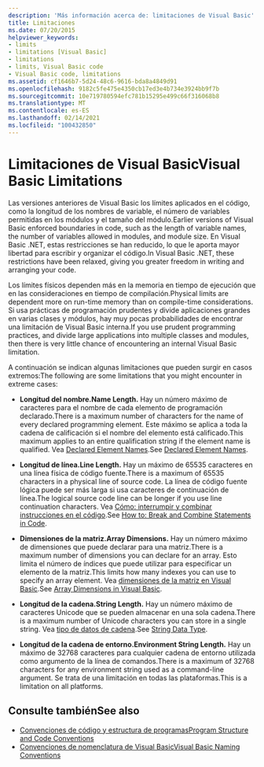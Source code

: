 ```yaml
---
description: 'Más información acerca de: limitaciones de Visual Basic'
title: Limitaciones
ms.date: 07/20/2015
helpviewer_keywords:
- limits
- limitations [Visual Basic]
- limitations
- limits, Visual Basic code
- Visual Basic code, limitations
ms.assetid: cf1646b7-5d24-48c6-9616-bda8a4849d91
ms.openlocfilehash: 9182c5fe475e4350cb17ed3e4b734e3924bb9f7b
ms.sourcegitcommit: 10e719780594efc781b15295e499c66f316068b8
ms.translationtype: MT
ms.contentlocale: es-ES
ms.lasthandoff: 02/14/2021
ms.locfileid: "100432850"
---
```

# <a name="visual-basic-limitations"></a><span data-ttu-id="37df0-103">Limitaciones de Visual Basic</span><span class="sxs-lookup"><span data-stu-id="37df0-103">Visual Basic Limitations</span></span>

<span data-ttu-id="37df0-104">Las versiones anteriores de Visual Basic los límites aplicados en el código, como la longitud de los nombres de variable, el número de variables permitidas en los módulos y el tamaño del módulo.</span><span class="sxs-lookup"><span data-stu-id="37df0-104">Earlier versions of Visual Basic enforced boundaries in code, such as the length of variable names, the number of variables allowed in modules, and module size.</span></span> <span data-ttu-id="37df0-105">En Visual Basic .NET, estas restricciones se han reducido, lo que le aporta mayor libertad para escribir y organizar el código.</span><span class="sxs-lookup"><span data-stu-id="37df0-105">In Visual Basic .NET, these restrictions have been relaxed, giving you greater freedom in writing and arranging your code.</span></span>  
  
 <span data-ttu-id="37df0-106">Los límites físicos dependen más en la memoria en tiempo de ejecución que en las consideraciones en tiempo de compilación.</span><span class="sxs-lookup"><span data-stu-id="37df0-106">Physical limits are dependent more on run-time memory than on compile-time considerations.</span></span> <span data-ttu-id="37df0-107">Si usa prácticas de programación prudentes y divide aplicaciones grandes en varias clases y módulos, hay muy pocas probabilidades de encontrar una limitación de Visual Basic interna.</span><span class="sxs-lookup"><span data-stu-id="37df0-107">If you use prudent programming practices, and divide large applications into multiple classes and modules, then there is very little chance of encountering an internal Visual Basic limitation.</span></span>  
  
 <span data-ttu-id="37df0-108">A continuación se indican algunas limitaciones que pueden surgir en casos extremos:</span><span class="sxs-lookup"><span data-stu-id="37df0-108">The following are some limitations that you might encounter in extreme cases:</span></span>  
  
- <span data-ttu-id="37df0-109">**Longitud del nombre.**</span><span class="sxs-lookup"><span data-stu-id="37df0-109">**Name Length.**</span></span> <span data-ttu-id="37df0-110">Hay un número máximo de caracteres para el nombre de cada elemento de programación declarado.</span><span class="sxs-lookup"><span data-stu-id="37df0-110">There is a maximum number of characters for the name of every declared programming element.</span></span> <span data-ttu-id="37df0-111">Este máximo se aplica a toda la cadena de calificación si el nombre del elemento está calificado.</span><span class="sxs-lookup"><span data-stu-id="37df0-111">This maximum applies to an entire qualification string if the element name is qualified.</span></span> <span data-ttu-id="37df0-112">Vea [Declared Element Names](../language-features/declared-elements/declared-element-names.md).</span><span class="sxs-lookup"><span data-stu-id="37df0-112">See [Declared Element Names](../language-features/declared-elements/declared-element-names.md).</span></span>  
  
- <span data-ttu-id="37df0-113">**Longitud de línea.**</span><span class="sxs-lookup"><span data-stu-id="37df0-113">**Line Length.**</span></span> <span data-ttu-id="37df0-114">Hay un máximo de 65535 caracteres en una línea física de código fuente.</span><span class="sxs-lookup"><span data-stu-id="37df0-114">There is a maximum of 65535 characters in a physical line of source code.</span></span> <span data-ttu-id="37df0-115">La línea de código fuente lógica puede ser más larga si usa caracteres de continuación de línea.</span><span class="sxs-lookup"><span data-stu-id="37df0-115">The logical source code line can be longer if you use line continuation characters.</span></span> <span data-ttu-id="37df0-116">Vea [Cómo: interrumpir y combinar instrucciones en el código](how-to-break-and-combine-statements-in-code.md).</span><span class="sxs-lookup"><span data-stu-id="37df0-116">See [How to: Break and Combine Statements in Code](how-to-break-and-combine-statements-in-code.md).</span></span>  
  
- <span data-ttu-id="37df0-117">**Dimensiones de la matriz.**</span><span class="sxs-lookup"><span data-stu-id="37df0-117">**Array Dimensions.**</span></span> <span data-ttu-id="37df0-118">Hay un número máximo de dimensiones que puede declarar para una matriz.</span><span class="sxs-lookup"><span data-stu-id="37df0-118">There is a maximum number of dimensions you can declare for an array.</span></span> <span data-ttu-id="37df0-119">Esto limita el número de índices que puede utilizar para especificar un elemento de la matriz.</span><span class="sxs-lookup"><span data-stu-id="37df0-119">This limits how many indexes you can use to specify an array element.</span></span> <span data-ttu-id="37df0-120">Vea [dimensiones de la matriz en Visual Basic](../language-features/arrays/array-dimensions.md).</span><span class="sxs-lookup"><span data-stu-id="37df0-120">See [Array Dimensions in Visual Basic](../language-features/arrays/array-dimensions.md).</span></span>  
  
- <span data-ttu-id="37df0-121">**Longitud de la cadena.**</span><span class="sxs-lookup"><span data-stu-id="37df0-121">**String Length.**</span></span> <span data-ttu-id="37df0-122">Hay un número máximo de caracteres Unicode que se pueden almacenar en una sola cadena.</span><span class="sxs-lookup"><span data-stu-id="37df0-122">There is a maximum number of Unicode characters you can store in a single string.</span></span> <span data-ttu-id="37df0-123">Vea [tipo de datos de cadena](../../language-reference/data-types/string-data-type.md).</span><span class="sxs-lookup"><span data-stu-id="37df0-123">See [String Data Type](../../language-reference/data-types/string-data-type.md).</span></span>  
  
- <span data-ttu-id="37df0-124">**Longitud de la cadena de entorno.**</span><span class="sxs-lookup"><span data-stu-id="37df0-124">**Environment String Length.**</span></span> <span data-ttu-id="37df0-125">Hay un máximo de 32768 caracteres para cualquier cadena de entorno utilizada como argumento de la línea de comandos.</span><span class="sxs-lookup"><span data-stu-id="37df0-125">There is a maximum of 32768 characters for any environment string used as a command-line argument.</span></span> <span data-ttu-id="37df0-126">Se trata de una limitación en todas las plataformas.</span><span class="sxs-lookup"><span data-stu-id="37df0-126">This is a limitation on all platforms.</span></span>  
  
## <a name="see-also"></a><span data-ttu-id="37df0-127">Consulte también</span><span class="sxs-lookup"><span data-stu-id="37df0-127">See also</span></span>

- [<span data-ttu-id="37df0-128">Convenciones de código y estructura de programas</span><span class="sxs-lookup"><span data-stu-id="37df0-128">Program Structure and Code Conventions</span></span>](program-structure-and-code-conventions.md)
- [<span data-ttu-id="37df0-129">Convenciones de nomenclatura de Visual Basic</span><span class="sxs-lookup"><span data-stu-id="37df0-129">Visual Basic Naming Conventions</span></span>](naming-conventions.md)
